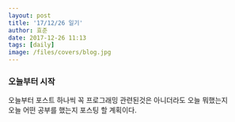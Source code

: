 ```yaml
---
layout: post
title: '17/12/26 일기'
author: 효준
date: 2017-12-26 11:13
tags: [daily]
image: /files/covers/blog.jpg
---
```


### 오늘부터 시작

오늘부터 포스트 하나씩 꼭 프로그래밍 관련된것은 아니더라도 오늘 뭐했는지<br/>
오늘 어떤 공부를 했는지 포스팅 할 계획이다.

